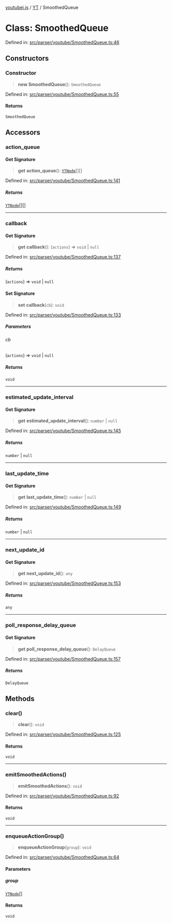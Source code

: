 [youtubei.js](../../../../README.md) / [YT](../README.md) / SmoothedQueue

# Class: SmoothedQueue

Defined in: [src/parser/youtube/SmoothedQueue.ts:46](https://github.com/LuanRT/YouTube.js/blob/0733f60b57877f6b8b87dfd5cc6195b5085f5c09/src/parser/youtube/SmoothedQueue.ts#L46)

## Constructors

### Constructor

> **new SmoothedQueue**(): `SmoothedQueue`

Defined in: [src/parser/youtube/SmoothedQueue.ts:55](https://github.com/LuanRT/YouTube.js/blob/0733f60b57877f6b8b87dfd5cc6195b5085f5c09/src/parser/youtube/SmoothedQueue.ts#L55)

#### Returns

`SmoothedQueue`

## Accessors

### action\_queue

#### Get Signature

> **get** **action\_queue**(): [`YTNode`](../../Helpers/classes/YTNode.md)[][]

Defined in: [src/parser/youtube/SmoothedQueue.ts:141](https://github.com/LuanRT/YouTube.js/blob/0733f60b57877f6b8b87dfd5cc6195b5085f5c09/src/parser/youtube/SmoothedQueue.ts#L141)

##### Returns

[`YTNode`](../../Helpers/classes/YTNode.md)[][]

***

### callback

#### Get Signature

> **get** **callback**(): (`actions`) => `void` \| `null`

Defined in: [src/parser/youtube/SmoothedQueue.ts:137](https://github.com/LuanRT/YouTube.js/blob/0733f60b57877f6b8b87dfd5cc6195b5085f5c09/src/parser/youtube/SmoothedQueue.ts#L137)

##### Returns

(`actions`) => `void` \| `null`

#### Set Signature

> **set** **callback**(`cb`): `void`

Defined in: [src/parser/youtube/SmoothedQueue.ts:133](https://github.com/LuanRT/YouTube.js/blob/0733f60b57877f6b8b87dfd5cc6195b5085f5c09/src/parser/youtube/SmoothedQueue.ts#L133)

##### Parameters

###### cb

(`actions`) => `void` | `null`

##### Returns

`void`

***

### estimated\_update\_interval

#### Get Signature

> **get** **estimated\_update\_interval**(): `number` \| `null`

Defined in: [src/parser/youtube/SmoothedQueue.ts:145](https://github.com/LuanRT/YouTube.js/blob/0733f60b57877f6b8b87dfd5cc6195b5085f5c09/src/parser/youtube/SmoothedQueue.ts#L145)

##### Returns

`number` \| `null`

***

### last\_update\_time

#### Get Signature

> **get** **last\_update\_time**(): `number` \| `null`

Defined in: [src/parser/youtube/SmoothedQueue.ts:149](https://github.com/LuanRT/YouTube.js/blob/0733f60b57877f6b8b87dfd5cc6195b5085f5c09/src/parser/youtube/SmoothedQueue.ts#L149)

##### Returns

`number` \| `null`

***

### next\_update\_id

#### Get Signature

> **get** **next\_update\_id**(): `any`

Defined in: [src/parser/youtube/SmoothedQueue.ts:153](https://github.com/LuanRT/YouTube.js/blob/0733f60b57877f6b8b87dfd5cc6195b5085f5c09/src/parser/youtube/SmoothedQueue.ts#L153)

##### Returns

`any`

***

### poll\_response\_delay\_queue

#### Get Signature

> **get** **poll\_response\_delay\_queue**(): `DelayQueue`

Defined in: [src/parser/youtube/SmoothedQueue.ts:157](https://github.com/LuanRT/YouTube.js/blob/0733f60b57877f6b8b87dfd5cc6195b5085f5c09/src/parser/youtube/SmoothedQueue.ts#L157)

##### Returns

`DelayQueue`

## Methods

### clear()

> **clear**(): `void`

Defined in: [src/parser/youtube/SmoothedQueue.ts:125](https://github.com/LuanRT/YouTube.js/blob/0733f60b57877f6b8b87dfd5cc6195b5085f5c09/src/parser/youtube/SmoothedQueue.ts#L125)

#### Returns

`void`

***

### emitSmoothedActions()

> **emitSmoothedActions**(): `void`

Defined in: [src/parser/youtube/SmoothedQueue.ts:92](https://github.com/LuanRT/YouTube.js/blob/0733f60b57877f6b8b87dfd5cc6195b5085f5c09/src/parser/youtube/SmoothedQueue.ts#L92)

#### Returns

`void`

***

### enqueueActionGroup()

> **enqueueActionGroup**(`group`): `void`

Defined in: [src/parser/youtube/SmoothedQueue.ts:64](https://github.com/LuanRT/YouTube.js/blob/0733f60b57877f6b8b87dfd5cc6195b5085f5c09/src/parser/youtube/SmoothedQueue.ts#L64)

#### Parameters

##### group

[`YTNode`](../../Helpers/classes/YTNode.md)[]

#### Returns

`void`
